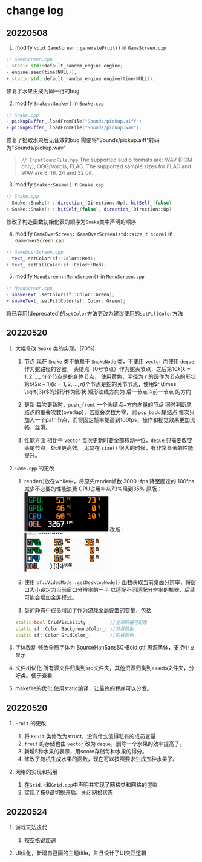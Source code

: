 <!-- 
this change log is to log the difference from origin sfSnake on https://github.com/jhpy1024/sfSnake.git
-->

# change log

## 20220508

1. modify `void GameScreen::generateFruit()` in `GameScreen.cpp`
```c++
// GameScreen.cpp
- static std::default_random_engine engine;
- engine.seed(time(NULL));
+ static std::default_random_engine engine(time(NULL));
```
修复了水果生成为同一行的bug

2. modify `Snake::Snake()` in `Snake.cpp`
```c++
// Snake.cpp
- pickupBuffer_.loadFromFile("Sounds/pickup.aiff");
+ pickupBuffer_.loadFromFile("Sounds/pickup.wav");
```
修复了拾取水果后无音效的bug
需要将"Sounds/pickup.aiff"转码为"Sounds/pickup.wav"

> `// InputSoundFile.hpp`
> The supported audio formats are: WAV (PCM only), OGG/Vorbis, FLAC.
> The supported sample sizes for FLAC and WAV are 8, 16, 24 and 32 bit.

3. modify `Snake::Snake()` in `Snake.cpp`
```c++
// Snake.cpp
- Snake::Snake() : direction_(Direction::Up), hitSelf_(false)
+ Snake::Snake() : hitSelf_(false), direction_(Direction::Up)
```
修改了构造函数初始化表的顺序为`Snake`类中声明的顺序

4. modify `GameOverScreen::GameOverScreen(std::size_t score)` in `GameOverScreen.cpp`

```c++ 
// GameOverScreen.cpp
- text_.setColor(sf::Color::Red);
+ text_.setFillColor(sf::Color::Red);
```

5. modify `MenuScreen::MenuScreen()` in `MenuScreen.cpp`
```c++ 
// MenuScreen.cpp
- snakeText_.setColor(sf::Color::Green);
+ snakeText_.setFillColor(sf::Color::Green);
```
将已弃用(deprecated)的`setColor`方法更改为建议使用的`setFillColor`方法

## 20220520

1. 大幅修改 `Snake` 类的实现。(70%)
    1. 节点
    现在 `Snake` 类不依赖于 `SnakeNode` 类，不使用 `vector` 而使用 `deque` 作为蛇路径的容器，
    头结点（0号节点）作为蛇头节点，之后第$10k (k = 1, 2, ... , n)$个节点是蛇身体节点，
    使用黄色，半径为 $r$ 的圆作为节点的形状
    第$5(2k+1) (k = 1, 2, ... , n)$个节点是蛇的关节节点，使用$r \times \sqrt{3}r$的矩形作为形状
    矩形法线方向为 后一节点->前一节点 的方向

    2. 更新
    每次更新时，`push_front` 一个头结点+方向向量的节点
    同时判断尾结点的重叠次数(overlap)，若重叠次数为零，则 `pop_back` 尾结点
    每次只加入一个path节点，而将固定帧率提高到100fps，操作和视觉效果更加流畅、丝滑。

    3. 性能方面
    相比于 `vector` 每次更新时要全部移动一位，`deque` 只需要改变头尾节点，处理更高效。
    尤其在 `size()` 很大的时候，有非常显著的性能提升。

2. `Game.cpp` 的更改
    1. render()放在while中，将原先render帧数 3000+fps 降至固定的 100fps, 减少不必要的性能浪费
    GPU占用率从73%降到35%
    原版：
    ![占用率](image/原版的占用率.png "原版的占用率")
    改版：
    ![占用率2](image/改版的占用率.png "改版的占用率")

    1. 使用 `sf::VideoMode::getDesktopMode()` 函数获取当前桌面分辨率，将窗口大小设定为当前窗口分辨率的一半
    以适配不同适配分辨率的机器，后续可能会增加全屏模式。

    1. 类的静态中成员增加了作为游戏全局设置的变量，包括
    ```c++
    static bool GridVisibility_;       //全局网格可见性
    static sf::Color BackgroundColor_; //背景颜色
    static sf::Color GridColor_;       //网格颜色
    ```

3. 字体改动
   修改全局字体为 SourceHanSansSC-Bold.otf 思源黑体，支持中文显示

4. 文件树优化
   所有源文件归类到src文件夹，其他资源归类到assets文件夹，分好类。便于查看

5. makefile的优化
   使用static编译，让最终的程序可以分发。

## 20220520

1. `Fruit` 的更改
    1. 将 `Fruit` 类修改为struct，没有什么值得私有的成员变量
    2. `fruit` 的存储也由 `vector` 改为 `deque`，删除一个水果的效率提高了。
    3. 新增5种水果的表示，用score存储每种水果的得分。
    4. 修改了随机生成水果的函数，现在可以按照要求生成五种水果了。

2. 网格的实现和拓展
    1. 在`Grid.h`和`Grid.cpp`中声明并实现了网格类和网格的渲染
    2. 实现了按G键切换开启、关闭网格状态

## 20220524

1. 游戏玩法迭代
    1. 按空格键加速

2. UI优化，新增自己画的主题title，并且设计了UI交互逻辑
